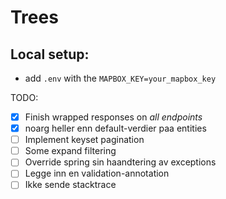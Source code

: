 # Trees 

## Local setup:
* add `.env` with the `MAPBOX_KEY=your_mapbox_key`


TODO: 
- [X] Finish wrapped responses on _all endpoints_ 
- [X] noarg heller enn default-verdier paa entities 
- [ ] Implement keyset pagination 
- [ ] Some expand filtering 
- [ ] Override spring sin haandtering av exceptions 
- [ ] Legge inn en validation-annotation
- [ ] Ikke sende stacktrace  
